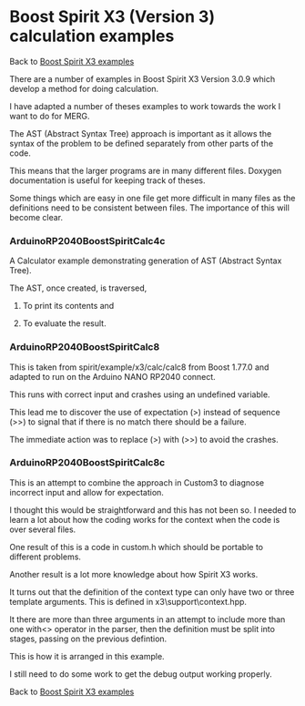 # Boost Spirit X3 (Version 3) calculation examples

Back to [Boost Spirit X3 examples](BOOSTSPIRITX3.md)

There are a number of examples in Boost Spirit X3 Version 3.0.9 which develop a method for doing calculation.

I have adapted a number of theses examples to work towards the work I want to do for MERG.

The AST (Abstract Syntax Tree) approach is important as it allows the syntax of the problem to be defined separately from other parts of the code.

This means that the larger programs are in many different files. Doxygen documentation is useful for keeping track of theses.

Some things which are easy in one file get more difficult in many files as the definitions need to be consistent between files. The importance of this will become clear.

### ArduinoRP2040BoostSpiritCalc4c

A Calculator example demonstrating generation of AST (Abstract Syntax Tree).

The AST, once created, is traversed, 

1) To print its contents and

2) To evaluate the result.

### ArduinoRP2040BoostSpiritCalc8

This is taken from spirit/example/x3/calc/calc8 from Boost 1.77.0
and adapted to run on the Arduino NANO RP2040 connect.

This runs with correct input and crashes using an undefined variable.

This lead me to discover the use of expectation (>) instead of sequence (>>) to signal that if there is no match there should be a failure.

The immediate action was to replace (>) with (>>) to avoid the crashes.

### ArduinoRP2040BoostSpiritCalc8c

This is an attempt to combine the approach in Custom3 to diagnose incorrect input and allow for expectation.

I thought this would be straightforward and this has not been so. I needed to learn a lot about how the coding works for the context when the code is over several files.

One result of this is a code in custom.h which should be portable to different problems.

Another result is a lot more knowledge about how Spirit X3 works.

It turns out that the definition of the context type can only have two or three template arguments. This is defined in x3\support\context.hpp.

It there are more than three arguments in an attempt to include more than one with<> operator in the parser, then the definition must be split into stages, passing on the previous defintion.

This is how it is arranged in this example.

I still need to do some work to get the debug output working properly.

Back to [Boost Spirit X3 examples](BOOSTSPIRITX3.md)

